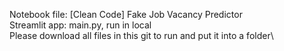 Notebook file: [Clean Code] Fake Job Vacancy Predictor\
Streamlit app: main.py, run in local\
Please download all files in this git to run and put it into a folder\
